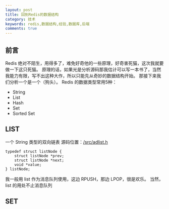 ```yaml
---
layout: post
title: 回到Redis的数据结构
category: 技术
keywords: redis,数据结构,经验,数据库,后端
comments: true
---
```


## 前言
Redis 绝对不陌生，用得多了，难免好奇他的一些原理，好奇害死猫，这次我就要做一下这只死猫。
原理的话，如果光是分析源码那我估计可以写一本书了，当然我能力有限，写不出这种大作，所以只能先从奇妙的数据结构开始。
那接下来我们分析一个是一个（狗头）。
Redis 的数据类型常用5种：
- String
- List
- Hash
- Set
- Sorted Set

## LIST
一个 String 类型的双向链表
源码位置：[/src/adlist.h](https://github.com/antirez/redis/blob/fc0c9c8097a5b2bc8728bec9cfee26817a702f09/src/adlist.h)
```
typedef struct listNode {
    struct listNode *prev;
    struct listNode *next;
    void *value;
} listNode;
```
我一般用 list 作为消息队列使用，这边 RPUSH，那边 LPOP，很是欢乐。
当然，list 的用处不止消息队列

## SET

